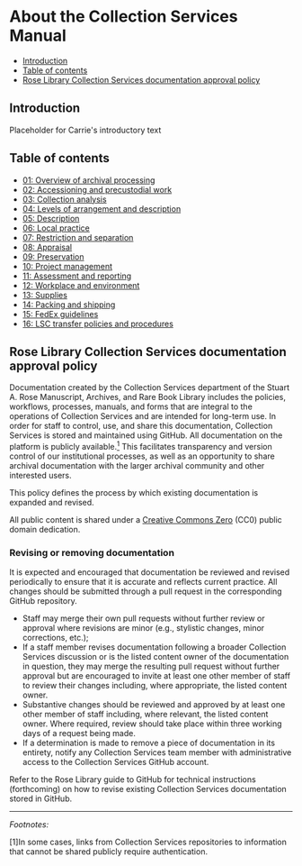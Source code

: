 # About the Collection Services Manual

* [Introduction](#introduction)
* [Table of contents](#table-of-contents)
* [Rose Library Collection Services documentation approval policy](#rose-library-collection-services-documentation-approval-policy)

## Introduction

Placeholder for Carrie's introductory text

## Table of contents

* [01: Overview of archival processing](/01-OVERVIEW%20OF%20ARCHIVAL%20PROCESSING)
* [02: Accessioning and precustodial work](/02-ACCESSIONING%20AND%20PRECUSTODIAL%20WORK)
* [03: Collection analysis](/03-COLLECTION%20ANALYSIS)
* [04: Levels of arrangement and description](/04-LEVELS%20OF%20ARRANGEMENT%20AND%20DESCRIPTION)
* [05: Description](/05-DESCRIPTION)
* [06: Local practice](/06-LOCAL%20PRACTICE)
* [07: Restriction and separation](/07-RESTRICTION%20AND%20SEPARATION)
* [08: Appraisal](/08-APPRAISAL)
* [09: Preservation](/09-PRESERVATION)
* [10: Project management](/10-PROJECT-MANAGEMENT)
* [11: Assessment and reporting](/11-ASSESSMENT%20AND%20REPORTING)
* [12: Workplace and environment](/12-WORKPLACE%20AND%20ENVIRONMENT)
* [13: Supplies](/13-SUPPLIES)
* [14: Packing and shipping](/14-PACKING%20AND%20SHIPPING)
* [15: FedEx guidelines](/15-FEDEX%20GUIDELINES)
* [16: LSC transfer policies and procedures](/16-LSC%20TRANSFER%20POLICIES%20AND%20PROCEDURES)

## Rose Library Collection Services documentation approval policy

Documentation created by the Collection Services department of the Stuart A. Rose Manuscript, Archives, and Rare Book Library includes the policies, workflows, processes, manuals, and forms that are integral to the operations of Collection Services and are intended for long-term use. In order for staff to control, use, and share this documentation, Collection Services is stored and maintained using GitHub. All documentation on the platform is publicly available.<a href="#anchor1"><sup>1</sup></a>  This facilitates transparency and version control of our institutional processes, as well as an opportunity to share archival documentation with the larger archival community and other interested users. 

This policy defines the process by which existing documentation is expanded and revised.

All public content is shared under a [Creative Commons Zero](https://creativecommons.org/publicdomain/zero/1.0/) (CC0) public domain dedication.

### Revising or removing documentation

It is expected and encouraged that documentation be reviewed and revised periodically to ensure that it is accurate and reflects current practice. All changes should be submitted through a pull request in the corresponding GitHub repository.

* Staff may merge their own pull requests without further review or approval where revisions are minor (e.g., stylistic changes, minor corrections, etc.);
* If a staff member revises documentation following a broader Collection Services discussion or is the listed content owner of the documentation in question, they may merge the resulting pull request without further approval but are encouraged to invite at least one other member of staff to review their changes including, where appropriate, the listed content owner.
* Substantive changes should be reviewed and approved by at least one other member of staff including, where relevant, the listed content owner. Where required, review should take place within three working days of a request being made.
* If a determination is made to remove a piece of documentation in its entirety, notify any Collection Services team member with administrative access to the Collection Services GitHub account.

Refer to the Rose Library guide to GitHub for technical instructions (forthcoming) on how to revise existing Collection Services documentation stored in GitHub.


---

*Footnotes:*

<a id="anchor1">[1]</a>In some cases, links from Collection Services repositories to information that cannot be shared publicly require authentication.